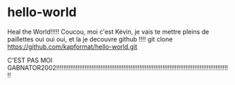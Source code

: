 # hello-world
Heal the World!!!!!
Coucou, moi c'est Kévin, je vais te mettre pleins de paillettes oui oui oui, et la je decouvre github !!!!
git clone https://github.com/kapformat/hello-world.git

C'EST PAS MOI GABNATOR2002!!!!!!!!!!!!!!!!!!!!!!!!!!!!!!!!!!!!!!!!!!!!!!!!!!!!!!!!!!!!!!!!!!!!!!!!!!!!!!!!!!!!!!!!!!!!!!!!!!!
